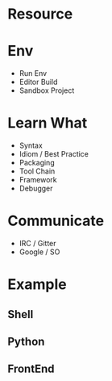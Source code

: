 # Resource

# Env
- Run Env
- Editor Build
- Sandbox Project

# Learn What
- Syntax
- Idiom / Best Practice
- Packaging
- Tool Chain
- Framework
- Debugger

# Communicate
- IRC / Gitter
- Google / SO

# Example

## Shell

## Python

## FrontEnd